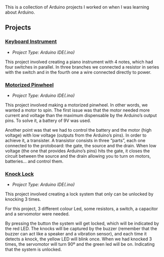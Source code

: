 This is a collection of Arduino projects I worked on when I was learning about Arduino.

## Projects


### [Keyboard Instrument]()
* *Project Type: Arduino IDE(.ino)*

This project involved creating a piano instrument with 4 notes, which had four switches in parallel. In three branches we connected a resistor in series with the switch and in the fourth one a wire connected directly to power.

### [Motorized Pinwheel]()
* *Project Type: Arduino IDE(.ino)*

This project involved making a motorized pinwheel. In other words, we wanted a motor to spin. The first issue was that the motor needed more current and voltage than the maximum dispensable by the Arduino’s output pins. To solve it, a battery of 9V was used.

Another point was that we had to control the battery and the motor (high voltage) with low voltage (outputs from the Arduino’s pins). In order to achieve it, a transister. A transistor consists in three “parts”, each one connected to the protoboard: the gate, the source and the drain. When low voltage (the one that provides Arduino’s pins) hits the gate, it closes the circuit between the source and the drain allowing you to turn on motors, batteries… and control them.

### [Knock Lock]()
* *Project Type: Arduino IDE(.ino)*

This project involved creating a lock system that only can be unlocked by knocking 3 times.

For this project, 3 different colour Led, some resistors, a switch, a capacitor and a servomotor were needed.

By pressing the button the system will get locked, which will be indicated by the red LED. The knocks will be captured by the buzzer (remember that the buzzer can act like a speaker and a vibration sensor), and each time it detects a knock, the yellow LED will blink once. When we had knocked 3 times, the servomotor will turn 90º and the green led will be on. Indicating that the system is unlocked.